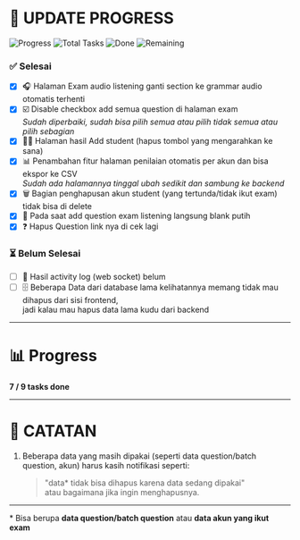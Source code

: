 # 🚀 UPDATE PROGRESS  
![Progress](https://img.shields.io/badge/progress-78%25-brightgreen)  ![Total Tasks](https://img.shields.io/badge/total_tasks-9-blue)  ![Done](https://img.shields.io/badge/done-7-success)  ![Remaining](https://img.shields.io/badge/remaining-2-red)  

### ✅ Selesai
- [x] 🎧 Halaman Exam audio listening ganti section ke grammar audio otomatis terhenti  
- [x] ☑️ Disable checkbox add semua question di halaman exam  
      _Sudah diperbaiki, sudah bisa pilih semua atau pilih tidak semua atau pilih sebagian_
- [x] 👨‍🎓 Halaman hasil Add student (hapus tombol yang mengarahkan ke sana)  
- [x] 📊 Penambahan fitur halaman penilaian otomatis per akun dan bisa ekspor ke CSV  
      _Sudah ada halamannya tinggal ubah sedikit dan sambung ke backend_  
- [x] 🗑️ Bagian penghapusan akun student (yang tertunda/tidak ikut exam) tidak bisa di delete  
- [x] 📝 Pada saat add question exam listening langsung blank putih  
- [x] ❓ Hapus Question link nya di cek lagi  

### ⏳ Belum Selesai
- [ ] 🔌 Hasil activity log (web socket) belum  
- [ ] 🗄️ Beberapa Data dari database lama kelihatannya memang tidak mau dihapus dari sisi frontend,  
      jadi kalau mau hapus data lama kudu dari backend  

---

# 📊 Progress
**7 / 9 tasks done**

---

# 📝 CATATAN

1. Beberapa data yang masih dipakai (seperti data question/batch question, akun) harus kasih notifikasi seperti:  
   > "data* tidak bisa dihapus karena data sedang dipakai"  
   atau bagaimana jika ingin menghapusnya.  

---

\* Bisa berupa **data question/batch question** atau **data akun yang ikut exam**
